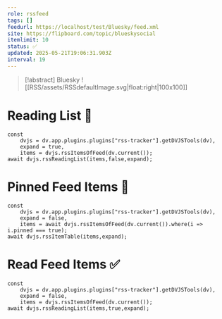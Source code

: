 ```yaml
---
role: rssfeed
tags: []
feedurl: https://localhost/test/Bluesky/feed.xml
site: https://flipboard.com/topic/blueskysocial
itemlimit: 10
status: ✅
updated: 2025-05-21T19:06:31.903Z
interval: 19
---
```

> [!abstract] Bluesky
> ![[RSS/assets/RSSdefaultImage.svg|float:right|100x100]] 

# Reading List 📑

~~~dataviewjs
const
	dvjs = dv.app.plugins.plugins["rss-tracker"].getDVJSTools(dv),
	expand = true,
	items = dvjs.rssItemsOfFeed(dv.current());
await dvjs.rssReadingList(items,false,expand);
~~~

# Pinned Feed Items 📍

~~~dataviewjs
const
	dvjs = dv.app.plugins.plugins["rss-tracker"].getDVJSTools(dv),
	expand = false,
	items = await dvjs.rssItemsOfFeed(dv.current()).where(i => i.pinned === true);
await dvjs.rssItemTable(items,expand);
~~~

# Read Feed Items ✅

~~~dataviewjs
const
	dvjs = dv.app.plugins.plugins["rss-tracker"].getDVJSTools(dv),
	expand = false,
	items = dvjs.rssItemsOfFeed(dv.current());
await dvjs.rssReadingList(items,true,expand);
~~~